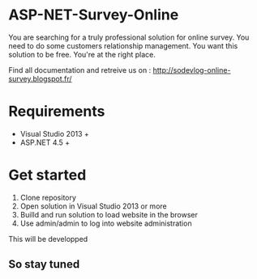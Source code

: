 # ASP-NET-Survey-Online
You are searching for a truly professional solution for online survey. You need to do some customers relationship management. You want this solution to be free. You're at the right place.

Find all documentation and retreive us on : http://sodevlog-online-survey.blogspot.fr/

# Requirements
* Visual Studio 2013 +
* ASP.NET 4.5 +

# Get started
1. Clone repository
1. Open solution in Visual Studio 2013 or more
1. Builld and run solution to load website in the browser
1. Use admin/admin to log into website administration

This will be developped

## So stay tuned
